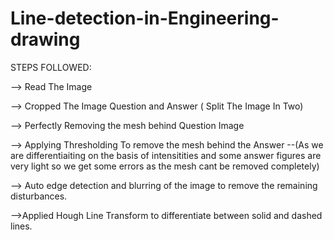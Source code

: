 # Line-detection-in-Engineering-drawing

STEPS FOLLOWED:


--> Read The Image 

--> Cropped The Image Question and Answer ( Split The Image In Two)

--> Perfectly Removing the mesh behind Question Image

--> Applying Thresholding To remove the mesh behind the Answer --(As we are differentiaiting on the basis of intensitities and some answer
								                                                 figures are very light so we get some errors as the mesh cant be removed completely)

--> Auto edge detection and blurring of the image to remove the remaining disturbances.

-->Applied Hough Line Transform to differentiate between solid and dashed lines.

